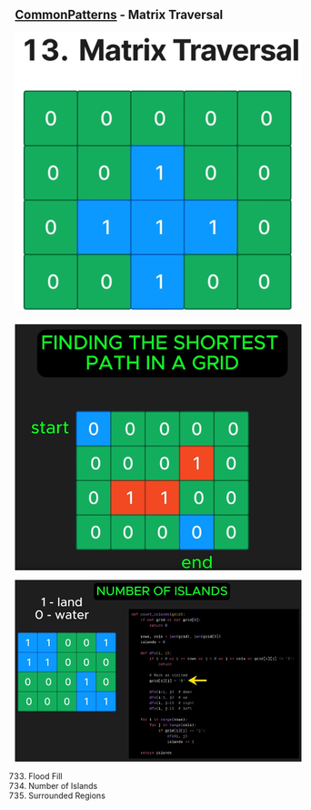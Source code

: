 ## [CommonPatterns](./CommonPatterns.md) - Matrix Traversal

![image](../imgs/matrix-traversal-0.png)

![image](../imgs/matrix-traversal-1.png)

![image](../imgs/matrix-traversal-2.png)

733. Flood Fill
200. Number of Islands
130. Surrounded Regions
